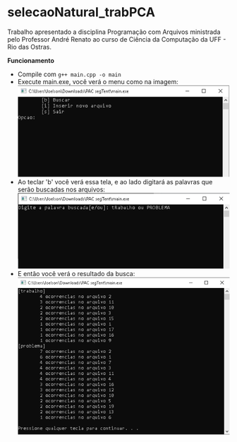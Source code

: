 # selecaoNatural_trabPCA
Trabalho apresentado a disciplina Programação com Arquivos ministrada pelo Professor André Renato ao curso de Ciência da Computação da UFF - Rio das Ostras.

__Funcionamento__
- Compile com ``` g++ main.cpp -o main ```
- Execute main.exe, você verá o menu como na imagem:
![](/preview/menu.png)
- Ao teclar 'b' você verá essa tela, e ao lado digitará as palavras que serão buscadas nos arquivos:
![](/preview/busca.png)
- E então você verá o resultado da busca:
![](/preview/resultado.png)
